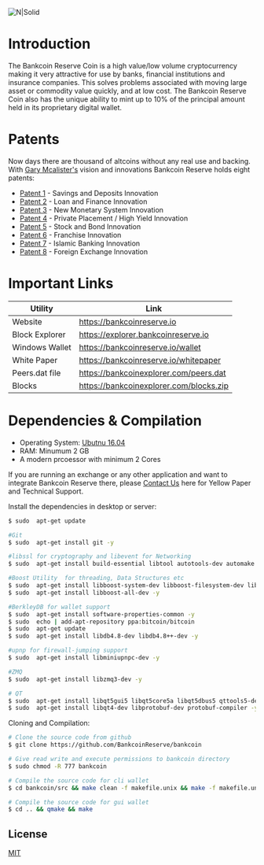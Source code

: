 ![N|Solid](https://bankcoinreserve.io/wp-content/uploads/2018/03/bankcoin-spin-small-400px.gif)

# Introduction
The Bankcoin Reserve Coin is a high value/low volume cryptocurrency making it very attractive for use by banks, financial institutions and insurance companies. This solves problems associated with moving large asset or commodity value quickly, and at low cost. The Bankcoin Reserve Coin also has the unique ability to mint up to 10% of the principal amount held in its proprietary digital wallet.

# Patents

Now days there are thousand of altcoins without any real use and backing. With  [Gary Mcalister's](https://www.amazon.com/Blockchain-Prophecy-Gary-Gabriel-McAlister/dp/0648173704/ref=sr_1_1?qid=1567079624&refinements=p_27%3AMr+Gary+Gabriel+McAlister&s=books&sr=1-1&text=Mr+Gary+Gabriel+McAlister) vision and innovations Bankcoin Reserve holds eight patents:

* [Patent 1](https://bankcoinreserve.io/savings-and-deposits-innovation) - Savings and Deposits Innovation
* [Patent 2](https://bankcoinreserve.io/loan-and-finance-innovation) - Loan and Finance Innovation
* [Patent 3](https://bankcoinreserve.io/new-monetary-system-innovation) - New Monetary System Innovation
* [Patent 4](https://bankcoinreserve.io/private-placement-high-yield-innovation) - Private Placement / High Yield Innovation
* [Patent 5](https://bankcoinreserve.io/stock-and-bond-innovation) - Stock and Bond Innovation
* [Patent 6](https://bankcoinreserve.io/franchise-innovation) - Franchise Innovation
* [Patent 7](https://bankcoinreserve.io/islamic-banking-innovation) - Islamic Banking Innovation
* [Patent 8](https://bankcoinreserve.io/foreign-exchange-innovation) - Foreign Exchange Innovation
# Important Links

| Utility | Link |
| ------ | ------ |
| Website | https://bankcoinreserve.io |
| Block Explorer | https://explorer.bankcoinreserve.io |
| Windows Wallet | https://bankcoinreserve.io/wallet |
| White Paper | https://bankcoinreserve.io/whitepaper |
| Peers.dat file | https://bankcoinexplorer.com/peers.dat |
| Blocks | https://bankcoinexplorer.com/blocks.zip|

# Dependencies & Compilation

* Operating System: [Ubutnu 16.04](http://releases.ubuntu.com/16.04/)
* RAM: Minumum 2 GB
* A modern prcoessor with minimum 2 Cores

If you are running an exchange or any other application and want to integrate Bankcoin Reserve there, please [Contact Us](https://bankcoinreserve.io/contact/) here  for Yellow Paper and Technical Support.

Install the dependencies in desktop or server:

```sh
$ sudo  apt-get update

#Git
$ sudo  apt-get install git -y

#libssl for cryptography and libevent for Networking
$ sudo  apt-get install build-essential libtool autotools-dev automake pkg-config libssl-dev libevent-dev bsdmainutils -y

#Boost Utility  for threading, Data Structures etc
$ sudo  apt-get install libboost-system-dev libboost-filesystem-dev libboost-chrono-dev libboost-program-options-dev libboost-test-dev libboost-thread-dev -y
$ sudo  apt-get install libboost-all-dev -y

#BerkleyDB for wallet support
$ sudo  apt-get install software-properties-common -y
$ sudo  echo | add-apt-repository ppa:bitcoin/bitcoin
$ sudo  apt-get update
$ sudo  apt-get install libdb4.8-dev libdb4.8++-dev -y

#upnp for firewall-jumping support
$ sudo  apt-get install libminiupnpc-dev -y

#ZMQ
$ sudo  apt-get install libzmq3-dev -y

# QT
$ sudo  apt-get install libqt5gui5 libqt5core5a libqt5dbus5 qttools5-dev qttools5-dev-tools libprotobuf-dev protobuf-compiler -y
$ sudo  apt-get install libqt4-dev libprotobuf-dev protobuf-compiler -y

```

Cloning and Compilation:

```sh
# Clone the source code from github
$ git clone https://github.com/BankcoinReserve/bankcoin

# Give read write and execute permissions to bankcoin directory
$ sudo chmod -R 777 bankcoin

# Compile the source code for cli wallet
$ cd bankcoin/src && make clean -f makefile.unix && make -f makefile.unix

# Compile the source code for gui wallet
$ cd .. && qmake && make
```

License
----

[MIT](https://github.com/BankcoinReserve/bankcoin/blob/master/COPYING)



